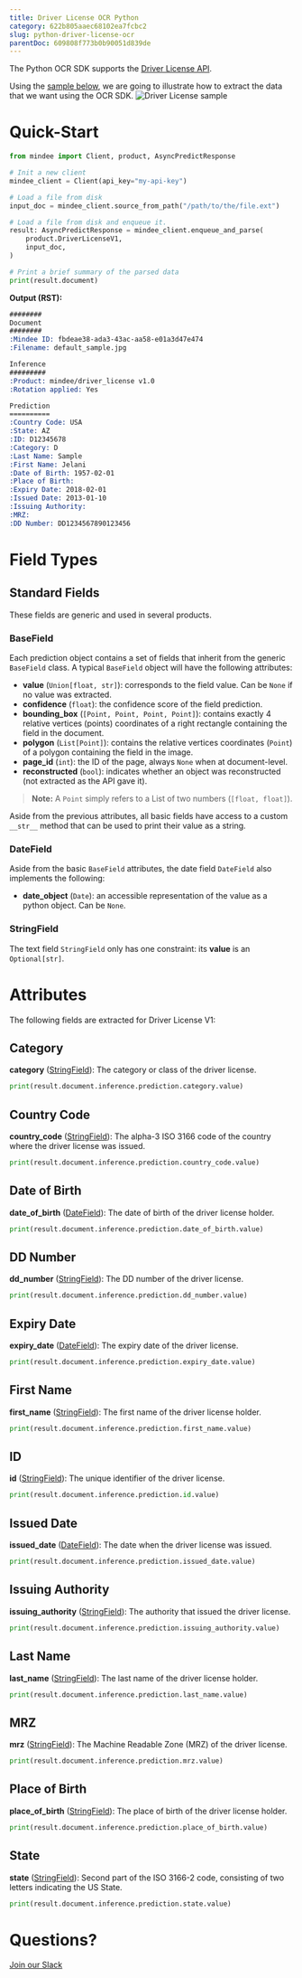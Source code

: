 ```yaml
---
title: Driver License OCR Python
category: 622b805aaec68102ea7fcbc2
slug: python-driver-license-ocr
parentDoc: 609808f773b0b90051d839de
---
```

The Python OCR SDK supports the [Driver License API](https://platform.mindee.com/mindee/driver_license).

Using the [sample below](https://github.com/mindee/client-lib-test-data/blob/main/products/driver_license/default_sample.jpg), we are going to illustrate how to extract the data that we want using the OCR SDK.
![Driver License sample](https://github.com/mindee/client-lib-test-data/blob/main/products/driver_license/default_sample.jpg?raw=true)

# Quick-Start
```py
from mindee import Client, product, AsyncPredictResponse

# Init a new client
mindee_client = Client(api_key="my-api-key")

# Load a file from disk
input_doc = mindee_client.source_from_path("/path/to/the/file.ext")

# Load a file from disk and enqueue it.
result: AsyncPredictResponse = mindee_client.enqueue_and_parse(
    product.DriverLicenseV1,
    input_doc,
)

# Print a brief summary of the parsed data
print(result.document)

```

**Output (RST):**
```rst
########
Document
########
:Mindee ID: fbdeae38-ada3-43ac-aa58-e01a3d47e474
:Filename: default_sample.jpg

Inference
#########
:Product: mindee/driver_license v1.0
:Rotation applied: Yes

Prediction
==========
:Country Code: USA
:State: AZ
:ID: D12345678
:Category: D
:Last Name: Sample
:First Name: Jelani
:Date of Birth: 1957-02-01
:Place of Birth:
:Expiry Date: 2018-02-01
:Issued Date: 2013-01-10
:Issuing Authority:
:MRZ:
:DD Number: DD1234567890123456
```

# Field Types
## Standard Fields
These fields are generic and used in several products.

### BaseField
Each prediction object contains a set of fields that inherit from the generic `BaseField` class.
A typical `BaseField` object will have the following attributes:

* **value** (`Union[float, str]`): corresponds to the field value. Can be `None` if no value was extracted.
* **confidence** (`float`): the confidence score of the field prediction.
* **bounding_box** (`[Point, Point, Point, Point]`): contains exactly 4 relative vertices (points) coordinates of a right rectangle containing the field in the document.
* **polygon** (`List[Point]`): contains the relative vertices coordinates (`Point`) of a polygon containing the field in the image.
* **page_id** (`int`): the ID of the page, always `None` when at document-level.
* **reconstructed** (`bool`): indicates whether an object was reconstructed (not extracted as the API gave it).

> **Note:** A `Point` simply refers to a List of two numbers (`[float, float]`).


Aside from the previous attributes, all basic fields have access to a custom `__str__` method that can be used to print their value as a string.

### DateField
Aside from the basic `BaseField` attributes, the date field `DateField` also implements the following: 

* **date_object** (`Date`): an accessible representation of the value as a python object. Can be `None`.

### StringField
The text field `StringField` only has one constraint: its **value** is an `Optional[str]`.

# Attributes
The following fields are extracted for Driver License V1:

## Category
**category** ([StringField](#stringfield)): The category or class of the driver license.

```py
print(result.document.inference.prediction.category.value)
```

## Country Code
**country_code** ([StringField](#stringfield)): The alpha-3 ISO 3166 code of the country where the driver license was issued.

```py
print(result.document.inference.prediction.country_code.value)
```

## Date of Birth
**date_of_birth** ([DateField](#datefield)): The date of birth of the driver license holder.

```py
print(result.document.inference.prediction.date_of_birth.value)
```

## DD Number
**dd_number** ([StringField](#stringfield)): The DD number of the driver license.

```py
print(result.document.inference.prediction.dd_number.value)
```

## Expiry Date
**expiry_date** ([DateField](#datefield)): The expiry date of the driver license.

```py
print(result.document.inference.prediction.expiry_date.value)
```

## First Name
**first_name** ([StringField](#stringfield)): The first name of the driver license holder.

```py
print(result.document.inference.prediction.first_name.value)
```

## ID
**id** ([StringField](#stringfield)): The unique identifier of the driver license.

```py
print(result.document.inference.prediction.id.value)
```

## Issued Date
**issued_date** ([DateField](#datefield)): The date when the driver license was issued.

```py
print(result.document.inference.prediction.issued_date.value)
```

## Issuing Authority
**issuing_authority** ([StringField](#stringfield)): The authority that issued the driver license.

```py
print(result.document.inference.prediction.issuing_authority.value)
```

## Last Name
**last_name** ([StringField](#stringfield)): The last name of the driver license holder.

```py
print(result.document.inference.prediction.last_name.value)
```

## MRZ
**mrz** ([StringField](#stringfield)): The Machine Readable Zone (MRZ) of the driver license.

```py
print(result.document.inference.prediction.mrz.value)
```

## Place of Birth
**place_of_birth** ([StringField](#stringfield)): The place of birth of the driver license holder.

```py
print(result.document.inference.prediction.place_of_birth.value)
```

## State
**state** ([StringField](#stringfield)): Second part of the ISO 3166-2 code, consisting of two letters indicating the US State.

```py
print(result.document.inference.prediction.state.value)
```

# Questions?
[Join our Slack](https://join.slack.com/t/mindee-community/shared_invite/zt-2d0ds7dtz-DPAF81ZqTy20chsYpQBW5g)
